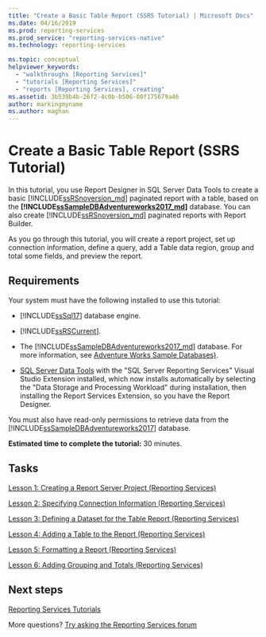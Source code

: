 ```yaml
---
title: "Create a Basic Table Report (SSRS Tutorial) | Microsoft Docs"
ms.date: 04/16/2019
ms.prod: reporting-services
ms.prod_service: "reporting-services-native"
ms.technology: reporting-services

ms.topic: conceptual
helpviewer_keywords: 
  - "walkthroughs [Reporting Services]"
  - "tutorials [Reporting Services]"
  - "reports [Reporting Services], creating"
ms.assetid: 3b539b4b-26f2-4c0b-b506-80f175679a46
author: markingmyname
ms.author: maghan
---
```

# Create a Basic Table Report (SSRS Tutorial)

In this tutorial, you use Report Designer in SQL Server Data Tools to create a basic [!INCLUDE[ssRSnoversion_md](../includes/ssrsnoversion-md.md)] paginated report with a table, based on the **[!INCLUDE[ssSampleDBAdventureworks2017_md](../includes/sssampledbadventureworks2017-md.md)]** database. You can also create [!INCLUDE[ssRSnoversion_md](../includes/ssrsnoversion-md.md)] paginated reports with Report Builder. 

As you go through this tutorial, you will create a report project, set up connection information, define a query, add a Table data region, group and total some fields, and preview the report.  
  
## Requirements 

Your system must have the following installed to use this tutorial: 

- [!INCLUDE[ssSql17](../includes/sssql17-md.md)] database engine.  
- [!INCLUDE[ssRSCurrent](../includes/ssrscurrent-md.md)].
- The [!INCLUDE[ssSampleDBAdventureworks2017_md](../includes/sssampledbadventureworks2017-md.md)] database.  For more information, see [Adventure Works Sample Databases)](https://github.com/Microsoft/sql-server-samples/releases).  
  
 - [SQL Server Data Tools](../ssdt/download-sql-server-data-tools-ssdt.md) with the "SQL Server Reporting Services" Visual Studio Extension installed, which now installs automatically by selecting the "Data Storage and Processing Workload" during installation, then installing the Report Services Extension, so you have the Report Designer.
  
You must also have read-only permissions to retrieve data from the [!INCLUDE[ssSampleDBAdventureworks2017](../includes/sssampledbadventureworks2017-md.md)] database.

**Estimated time to complete the tutorial:** 30 minutes.
  
## Tasks  
[Lesson 1: Creating a Report Server Project &#40;Reporting Services&#41;](../reporting-services/lesson-1-creating-a-report-server-project-reporting-services.md)  
  
[Lesson 2: Specifying Connection Information &#40;Reporting Services&#41;](../reporting-services/lesson-2-specifying-connection-information-reporting-services.md)  
  
[Lesson 3: Defining a Dataset for the Table Report &#40;Reporting Services&#41;](../reporting-services/lesson-3-defining-a-dataset-for-the-table-report-reporting-services.md)  
  
[Lesson 4: Adding a Table to the Report &#40;Reporting Services&#41;](../reporting-services/lesson-4-adding-a-table-to-the-report-reporting-services.md)  
  
[Lesson 5: Formatting a Report &#40;Reporting Services&#41;](../reporting-services/lesson-5-formatting-a-report-reporting-services.md)  
  
[Lesson 6: Adding Grouping and Totals &#40;Reporting Services&#41;](../reporting-services/lesson-6-adding-grouping-and-totals-reporting-services.md)  

## Next steps

[Reporting Services Tutorials](../reporting-services/reporting-services-tutorials-ssrs.md)  

More questions? [Try asking the Reporting Services forum](https://go.microsoft.com/fwlink/?LinkId=620231)
